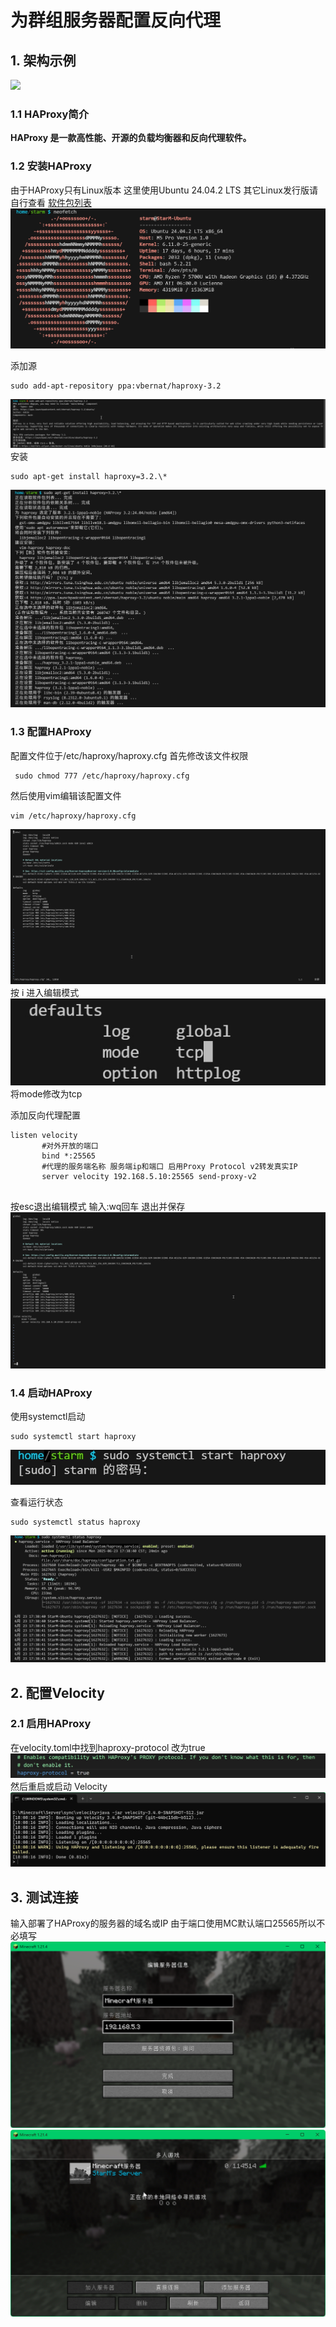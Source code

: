 # 为群组服务器配置反向代理

## 1. 架构示例
![](MC服务器相关/attachments/Pasted%20image%2020250623144354.png)

### 1.1 HAProxy简介

**HAProxy 是一款高性能、开源的负载均衡器和反向代理软件。**

### 1.2 安装HAProxy

由于HAProxy只有Linux版本 这里使用Ubuntu 24.04.2 LTS 其它Linux发行版请自行查看
[软件包列表](https://github.com/haproxy/wiki/wiki/Packages)
![](attachments/PixPin_2025-06-23_17-25-05.jpg)

添加源
```shell
sudo add-apt-repository ppa:vbernat/haproxy-3.2
```
![](attachments/PixPin_2025-06-23_17-38-59.jpg)
安装
```shell
sudo apt-get install haproxy=3.2.\*
```
![](attachments/PixPin_2025-06-23_17-38-40.jpg)

### 1.3 配置HAProxy

配置文件位于/etc/haproxy/haproxy.cfg
首先修改该文件权限
```shell
 sudo chmod 777 /etc/haproxy/haproxy.cfg
```
然后使用vim编辑该配置文件
```shell
vim /etc/haproxy/haproxy.cfg
```
![](attachments/PixPin_2025-06-23_17-46-50.jpg)
按 i 进入编辑模式
![](attachments/PixPin_2025-06-23_17-49-17.jpg)
将mode修改为tcp

添加反向代理配置
```shell
listen velocity
       #对外开放的端口
       bind *:25565
       #代理的服务端名称 服务端ip和端口 启用Proxy Protocol v2转发真实IP
       server velocity 192.168.5.10:25565 send-proxy-v2 
       
```
按esc退出编辑模式 输入:wq回车 退出并保存
![](attachments/PixPin_2025-06-23_17-57-51.jpg)

### 1.4 启动HAProxy

使用systemctl启动
```shell
sudo systemctl start haproxy
```
![](attachments/PixPin_2025-06-23_18-03-47.jpg)

查看运行状态
```shell
sudo systemctl status haproxy
```
![](attachments/PixPin_2025-06-23_18-04-14.jpg)

## 2. 配置Velocity

### 2.1 启用HAProxy
在velocity.toml中找到haproxy-protocol 改为true
![](attachments/PixPin_2025-06-23_18-07-06.jpg)
然后重启或启动 Velocity
![](attachments/PixPin_2025-06-23_18-08-54.jpg)

## 3. 测试连接

输入部署了HAProxy的服务器的域名或IP 由于端口使用MC默认端口25565所以不必填写
![](attachments/Pasted%20image%2020250623181244.png)
![](attachments/PixPin_2025-06-23_18-14-38.jpg)
